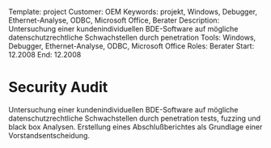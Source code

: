 Template: project
Customer: OEM
Keywords: projekt, Windows, Debugger, Ethernet-Analyse, ODBC, Microsoft Office, Berater
Description: Untersuchung einer kundenindividuellen BDE-Software auf mögliche datenschutzrechtliche Schwachstellen durch penetration
Tools: Windows, Debugger, Ethernet-Analyse, ODBC, Microsoft Office
Roles: Berater
Start: 12.2008
End: 12.2008

# Security Audit

Untersuchung einer kundenindividuellen BDE-Software auf mögliche datenschutzrechtliche Schwachstellen durch penetration tests, fuzzing und black box Analysen. Erstellung eines Abschlußberichtes als Grundlage einer Vorstandsentscheidung.


